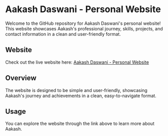 # Aakash Daswani - Personal Website

Welcome to the GitHub repository for Aakash Daswani's personal website! This website showcases Aakash's professional journey, skills, projects, and contact information in a clean and user-friendly format.

## Website

Check out the live website here: [Aakash Daswani - Personal Website](https://nmirpuri.github.io/Aakashs-Website/)

## Overview

The website is designed to be simple and user-friendly, showcasing Aakash's journey and achievements in a clean, easy-to-navigate format.

## Usage

You can explore the website through the link above to learn more about Aakash.
